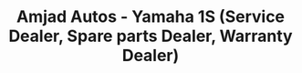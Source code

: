 ---
title: "Amjad Autos - Yamaha 1S (Service Dealer, Spare parts Dealer, Warranty Dealer)"
url: /karachi/amjad-autos-yamaha-1s-service-dealer-spare-parts-dealer-warranty-dealer/
shop: motorcycle
---